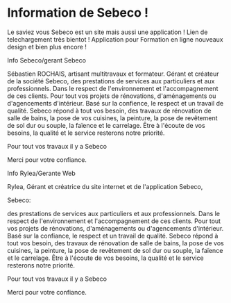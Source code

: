 # Information de Sebeco ! 
Le saviez vous Sebeco est un site mais aussi une application ! 
Lien de telechargement très bientot !
Application pour Formation en ligne nouveaux design et bien plus encore ! 

Info Sebeco/gerant Sebeco

Sébastien ROCHAIS, artisant multitravaux et formateur. 
Gérant et créateur de la société Sebeco, des prestations de services aux particuliers et aux professionnels.
Dans le respect de l'environnement et l'accompagnement de ces clients.
Pour tout vos projets de rénovations, d'aménagements ou d'agencements d'intérieur. Basé sur la confience, le respect et un travail de qualité. 
Sebeco répond à tout vos besoin, des travaux de rénovation de salle de bains, la pose de vos cuisines, la peinture, la pose de revêtement de sol dur ou souple, la faïence et le carrelage. 
Être à l'écoute de vos besoins, la qualité et le service resterons notre priorité. 

Pour tout vos travaux il y a Sebeco

Merci pour votre confiance.

Info Rylea/Gerante Web

Rylea,
Gérant et créatrice du site internet et de l'application Sebeco, 

Sebeco: 

des prestations de services aux particuliers et aux professionnels.
Dans le respect de l'environnement et l'accompagnement de ces clients.
Pour tout vos projets de rénovations, d'aménagements ou d'agencements d'intérieur. Basé sur la confiance, le respect et un travail de qualité. 
Sebeco répond à tout vos besoin, des travaux de rénovation de salle de bains, la pose de vos cuisines, la peinture, la pose de revêtement de sol dur ou souple, la faïence et le carrelage. 
Être à l'écoute de vos besoins, la qualité et le service resterons notre priorité. 

Pour tout vos travaux il y a Sebeco

Merci pour votre confiance.
